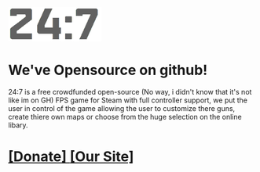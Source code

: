 ![](/logo/-DarkOn.png)
# We've Opensource on github!
24:7 is a free crowdfunded open-source (No way, i didn't know that it's not like im on GH) FPS game for Steam with full controller support, we put the user in control of the game allowing the user to customize there guns, create thiere own maps or choose from the huge selection on the online libary. <br>
# <a href="http://247.cyws.uk">[Donate]    </a> <a href="http://247.cyws.uk">[Our Site]</a>
